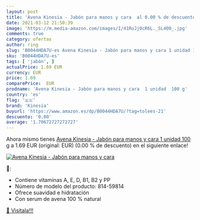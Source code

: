```yaml
---
layout: post
title: 'Avena Kinesia - Jabón para manos y cara  al 0.00 % de descuento'
date: 2021-03-12 21:50:39
image: 'https://m.media-amazon.com/images/I/41RoJj0cR6L._SL400_.jpg'
comments: true
category: ofertas
author: ring
slug: 'B0044HDA7U-es Avena Kinesia - Jabón para manos y cara 1 unidad 100 g'
sku: 'B0044HDA7U-es'
tags: [ 'jabón', ]
actualPrice: 1.69 EUR
currency: EUR
price: 1.69
comparePrice:  EUR
prodname: 'Avena Kinesia - Jabón para manos y cara  1 unidad  100 g'
country: 'es'
flag: '🇪🇸'
brand: 'Kinesia'
buyurl: 'https://www.amazon.es/dp/B0044HDA7U/?tag=tolees-21'
descuento: '0.00'
average: '1.70672727272727'
---
```


Ahora mismo tienes [Avena Kinesia - Jabón para manos y cara  1 unidad  100 g](https://www.amazon.es/dp/B0044HDA7U/?tag=tolees-21) a 1.69 EUR (original:  EUR) (0.00 %  de descuento) en el siguiente enlace!

[![Avena Kinesia - Jabón para manos y cara ](https://m.media-amazon.com/images/I/41RoJj0cR6L._SL400_.jpg)](https://www.amazon.es/dp/B0044HDA7U/?tag=tolees-21)

🔎:

- Contiene vitaminas A, E, D, B1, B2 y PP
- Número de modelo del producto: 814-59814
- Ofrece suavidad e hidratación
- Con serum de avena 100 % natural

[🛒 Visítala!!!](https://www.amazon.es/dp/B0044HDA7U/?tag=tolees-21)
